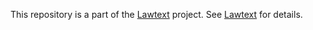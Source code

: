 This repository is a part of the [Lawtext](https://github.com/yamachig/Lawtext) project. See [Lawtext](https://github.com/yamachig/Lawtext) for details.
